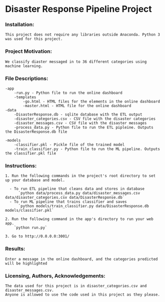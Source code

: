 # Disaster Response Pipeline Project

### Installation:
	This project does not require any libraries outside Anaconda. Python 3 was used for this project.
    
### Project Motivation:
	We classify diaster messaged in to 36 different categories using machine learning.
    
### File Descriptions:
	-app
    	-run.py - Python file to run the online dashboard
        -templates
        	-go.html - HTML files for the elements in the online dashboard
            -master.html - HTML file for the online dashboard
	-data
    	-DisasterResponse.db - sqlite database with the ETL output
        -disaster_categories.csv - CSV file with the disaster categories
        -disaster_messages.csv - CSV file with the disaster messages
        -process_data.py - Python file to run the ETL pipleine. Outputs the DisasterResponse.db file
        
    -models
    	-classifier.pkl - Pickle file of the trained model
        -train_classifier.py - Python file to run the ML pipeline. Outputs the classifier.pkl file

### Instructions:
	1. Run the following commands in the project's root directory to set up your database and model.

      - To run ETL pipeline that cleans data and stores in database
          `python data/process_data.py data/disaster_messages.csv data/disaster_categories.csv data/DisasterResponse.db`
      - To run ML pipeline that trains classifier and saves
          `python models/train_classifier.py data/DisasterResponse.db models/classifier.pkl`

    2. Run the following command in the app's directory to run your web app.
        `python run.py`

	3. Go to http://0.0.0.0:3001/
    
### Results:
	Enter a message in the online dashboard, and the categories predicted will be highlighted
    
### Licensing, Authors, Acknowledgements:
	The data used for this project is in disaster_categories.csv and disaster_messages.csv.
    Anyone is allowed to use the code used in this project as they please.
